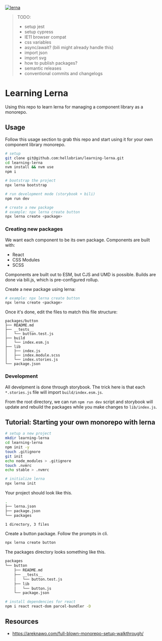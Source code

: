 [![lerna](https://img.shields.io/badge/maintained%20with-lerna-cc00ff.svg)](https://lerna.js.org/)
> TODO: 
>- setup jest
>- setup cypress
>- IE11 browser compat
>  - css variables
>  - async/await? (bili might already handle this)
>- import json
>- import svg
>- how to publish packages?
>  - semantic releases
>  - conventional commits and changelogs


# Learning Lerna

Using this repo to learn lerna for managing a component library as a monorepo.

## Usage

Follow this usage section to grab this repo and start using it for your own component library monorepo.

```sh
# setup
git clone git@github.com:hellobrian/learning-lerna.git
cd learning-lerna
nvm install && nvm use 
npm i

# bootstrap the project
npx lerna bootstrap

# run development mode (storybook + bili)
npm run dev

# create a new package
# example: npx lerna create button
npx lerna create <package>
```

### Creating new packages

We want each component to be its own package.
Components are built with: 

- React
- CSS Modules
- SCSS

Components are built out to ESM, but CJS and UMD is possible.
Builds are done via bili.js, which is pre-configured rollup. 

Create a new package using lerna:

```sh
# example: npx lerna create button
npx lerna create <package>
```

Once it's done, edit the files to match this file structure:
```
packages/button
├── README.md
├── __tests__
│   └── button.test.js
├── build
│   └── index.esm.js
├── lib
│   ├── index.js
│   ├── index.module.scss
│   └── index.stories.js
└── package.json
```

### Development

All develpment is done through storybook.
The trick here is that each `*.stories.js` file will import `build/index.esm.js`.

From the root directory, we can run `npm run dev` script and storybook will update and rebuild the packages while you make changes to `lib/index.js`.


## Tutorial: Starting your own monorepo with lerna

```sh
# setup a new project
mkdir learning-lerna
cd learning-lerna
npm init -y
touch .gitignore
git init
echo node_modules > .gitignore
touch .nvmrc
echo stable > .nvmrc

# initialize lerna
npx lerna init
```

Your project should look like this.

```sh
.
├── lerna.json
├── package.json
└── packages

1 directory, 3 files
```

Create a button package. Follow the prompts in cli.

```sh
npx lerna create button
```

The packages directory looks something like this.

```sh
packages
└── button
    ├── README.md
    ├── __tests__
    │   └── button.test.js
    ├── lib
    │   └── button.js
    └── package.json
```

```sh
# install dependencies for react
npm i react react-dom parcel-bundler -D
```

## Resources

- https://areknawo.com/full-blown-monorepo-setup-walkthrough/
